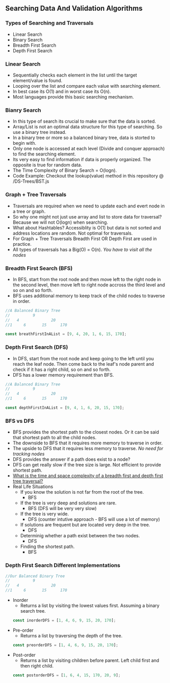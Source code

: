 ## Searching Data And Validation Algorithms

### Types of Searching and Traversals

- Linear Search
- Binary Search
- Breadth First Search
- Depth First Search

### Linear Search

- Sequentially checks each element in the list until the target element/value is found.
- Looping over the list and compare each value with searching element.
- In best case its O(1) and in worst case its O(n).
- Most languages provide this basic searching mechanism.

### Bianry Search

- In this type of search its crucial to make sure that the data is sorted.
- Array/List is not an optimal data structure for this type of searching. So use a binary tree instead.
- In a binary tree or more so a balanced binary tree, data is storted to begin with.
- Only one node is accessed at each level (Divide and conquer approach) to find the searching element.
- Its very easy to find information if data is properly organized. The opposite is true for random data.
- The Time Complexity of Binary Search = O(logn).
- Code Example: Checkout the lookup(value) method in this repository @ /DS-Trees/BST.js

### Graph + Tree Traversals

- Traversals are required when we need to update each and evert node in a tree or graph.
- So why one might not just use array and list to store data for traversal? Because we will not O(logn) when searching.
- What about Hashtables? Accessiblity is O(1) but data is not sorted and address locations are random. Not optimal for traversals.
- For Graph + Tree Traversals Breadth First OR Depth First are used in practice.
- All types of traversals has a Big(O) = O(n). _You have to visit all the nodes_

### Breadth First Search (BFS)

- In BFS, start from the root node and then move left to the right node in the second level, then move left to right node accross the third level and so on and so forth.
- BFS uses additional memory to keep track of the child nodes to traverse in order.

```js
//A Balanced Binary Tree
//          9
//   4              20
//1     6       15      170

const breathFirstInAList = [9, 4, 20, 1, 6, 15, 170];
```

### Depth First Search (DFS)

- In DFS, start from the root node and keep going to the left until you reach the leaf node. Then come back to the leaf's node parent and check if it has a right child, so on and so forth.
- DFS has a lower memory requirement than BFS.

```js
//A Balanced Binary Tree
//          9
//   4              20
//1     6       15      170

const depthFirstInAList = [9, 4, 1, 6, 20, 15, 170];
```

### BFS vs DFS

- BFS provides the shortest path to the closest nodes. Or it can be said that shortest path to all the child nodes.
- The downside to BFS that it requires more memory to traverse in order.
- The upside to DFS that it requires less memory to traverse. _No need for tracking nodes_
- DFS provides the answer if a path does exist to a node?
- DFS can get really slow if the tree size is large. Not efficient to provide shortest path.
- [What is the time and space complexity of a breadth first and depth first tree traversal?](https://stackoverflow.com/questions/9844193/what-is-the-time-and-space-complexity-of-a-breadth-first-and-depth-first-tree-tr)
- Real Life Situations
  - If you know the solution is not far from the root of the tree.
    - BFS
  - If the tree is very deep and solutions are rare.
    - BFS (DFS will be very very slow)
  - If the tree is very wide.
    - DFS (counter intutive approach - BFS will use a lot of memory)
  - If solutions are frequent but are located very deep in the tree.
    - DFS
  - Determinig whether a path exist between the two nodes.
    - DFS
  - Finding the shortest path.
    - BFS

### Depth First Search Different Implementations

```js
//Our Balanced Binary Tree
//          9
//   4              20
//1     6       15      170
```

- Inorder
  - Returns a list by visiting the lowest values first. Assuming a binary search tree. 
  ```js
  const inorderDFS = [1, 4, 6, 9, 15, 20, 170];
  ```
- Pre-order
  - Returns a list by traversing the depth of the tree.
  ```js
  const preorderDFS = [1, 4, 6, 9, 15, 20, 170];
  ```
- Post-order
    - Returns a list by visiting children before parent. Left child first and then right child. 
  ```js
  const postorderDFS = [1, 6, 4, 15, 170, 20, 9];
  ```
